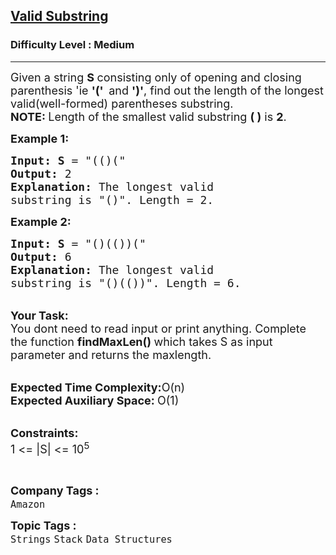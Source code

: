 <h2><a href="https://practice.geeksforgeeks.org/problems/valid-substring0624/1?page=1&difficulty%5B%5D=-2&difficulty%5B%5D=-1&difficulty%5B%5D=0&category%5B%5D=Strings&sortBy=submissions">Valid Substring</a></h2><h3>Difficulty Level : Medium</h3><hr><div class="problems_problem_content__Xm_eO"><p><span style="font-size:18px">Given a string <strong>S </strong>consisting only of opening and closing parenthesis 'ie <strong>'(' &nbsp;</strong>and <strong>')'</strong>, find out the length of the longest valid(well-formed) parentheses</span><span style="font-size:18px"> substring.</span><br>
<span style="font-size:18px"><strong>NOTE: </strong>Length of&nbsp;the smallest&nbsp;valid substring&nbsp;<strong>( )</strong> is <strong>2</strong>.</span></p>

<p><span style="font-size:18px"><strong>Example 1:</strong></span></p>

<pre><span style="font-size:18px"><strong>Input: S</strong> = "(()(</span><span style="font-size:18px">"
<strong>Output:</strong> 2
<strong>Explanation: </strong>The longest valid 
substring is "()". Length = 2.</span>
</pre>

<p><span style="font-size:18px"><strong>Example 2:</strong></span></p>

<pre><span style="font-size:18px"><strong>Input: S</strong> = "()(())(</span><span style="font-size:18px">"
<strong>Output:</strong> 6
<strong>Explanation: </strong>The longest valid 
substring is "()(())</span><span style="font-size:18px">". Length = 6.</span></pre>

<p><br>
<span style="font-size:18px"><strong>Your Task: &nbsp;</strong><br>
You dont need to read input or print anything. Complete the function <strong>findMaxLen()&nbsp;</strong>which takes S&nbsp;as input parameter and returns the maxlength.</span></p>

<p><br>
<span style="font-size:18px"><strong>Expected Time Complexity:</strong>O(n)<br>
<strong>Expected Auxiliary Space:&nbsp;</strong>O(1)&nbsp; &nbsp;</span></p>

<p><br>
<span style="font-size:18px"><strong>Constraints:</strong><br>
1 &lt;= |S|&nbsp;&lt;= 10<sup>5</sup></span></p>

<p>&nbsp;</p>
</div><p><span style=font-size:18px><strong>Company Tags : </strong><br><code>Amazon</code>&nbsp;<br><p><span style=font-size:18px><strong>Topic Tags : </strong><br><code>Strings</code>&nbsp;<code>Stack</code>&nbsp;<code>Data Structures</code>&nbsp;